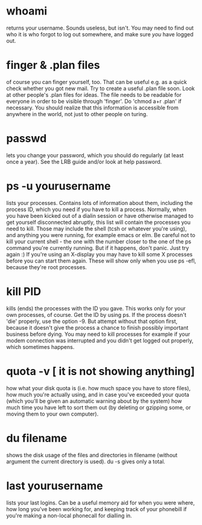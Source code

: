 # whoami 
returns your username. Sounds useless, but isn't. You may need to find out who it is who forgot to log out somewhere, and make sure *you* have logged out.

# finger & .plan files
of course you can finger yourself, too. That can be useful e.g. as a quick check whether you got new mail. Try to create a useful .plan file soon. Look at other people's .plan files for ideas. The file needs to be readable for everyone in order to be visible through 'finger'. Do 'chmod a+r .plan' if necessary. You should realize that this information is accessible from anywhere in the world, not just to other people on turing.

# passwd 
lets you change your password, which you should do regularly (at least once a year). See the LRB guide and/or look at help password.

# ps -u yourusername 
lists your processes. Contains lots of information about them, including the process ID, which you need if you have to kill a process. Normally, when you have been kicked out of a dialin session or have otherwise managed to get yourself disconnected abruptly, this list will contain the processes you need to kill. Those may include the shell (tcsh or whatever you're using), and anything you were running, for example emacs or elm. Be careful not to kill your current shell - the one with the number closer to the one of the ps command you're currently running. But if it happens, don't panic. Just try again :) If you're using an X-display you may have to kill some X processes before you can start them again. These will show only when you use ps -efl, because they're root processes.

# kill PID 
kills (ends) the processes with the ID you gave. This works only for your own processes, of course. Get the ID by using ps. If the process doesn't 'die' properly, use the option -9. But attempt without that option first, because it doesn't give the process a chance to finish possibly important business before dying. You may need to kill processes for example if your modem connection was interrupted and you didn't get logged out properly, which sometimes happens.

# quota -v [ it is not showing anything]
how what your disk quota is (i.e. how much space you have to store files), how much you're actually using, and in case you've exceeded your quota (which you'll be given an automatic warning about by the system) how much time you have left to sort them out (by deleting or gzipping some, or moving them to your own computer).

# du filename
shows the disk usage of the files and directories in filename (without argument the current directory is used). du -s gives only a total.

# last yourusername
lists your last logins. Can be a useful memory aid for when you were where, how long you've been working for, and keeping track of your phonebill if you're making a non-local phonecall for dialling in.
